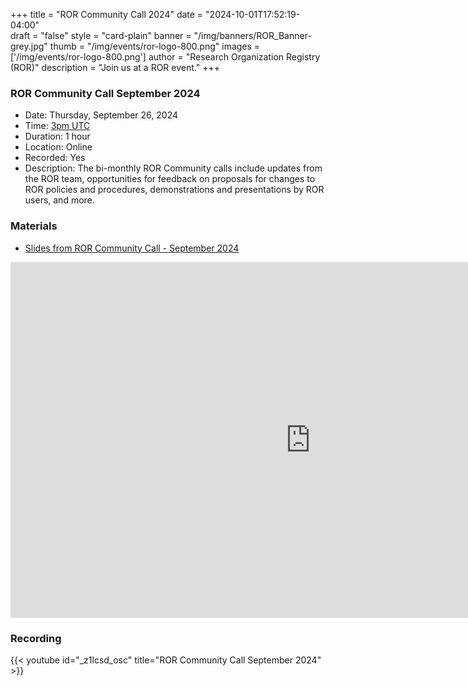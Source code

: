+++
title = "ROR Community Call 2024" 
date = "2024-10-01T17:52:19-04:00"  
draft = "false" 
style = "card-plain" 
banner = "/img/banners/ROR_Banner-grey.jpg" 
thumb = "/img/events/ror-logo-800.png" 
images = ['/img/events/ror-logo-800.png']
author = "Research Organization Registry (ROR)" 
description = "Join us at a ROR event."
+++

### ROR Community Call September 2024 
- Date: Thursday, September 26, 2024
- Time: [3pm UTC](https://dateful.com/time-zone-converter?t=3pm&d=2024-09-26&tz2=UTC)
- Duration: 1 hour
- Location: Online
- Recorded: Yes
- Description: The bi-monthly ROR Community calls include updates from the ROR team, opportunities for feedback on proposals for changes to ROR policies and procedures, demonstrations and presentations by ROR users, and more. 

### Materials

* [Slides from ROR Community Call - September 2024](https://docs.google.com/presentation/d/e/2PACX-1vQvRnibhUnfXGd30ZEa9CVz-Zz5adozqUJDRQmWNtMKeF3zRtnpsZmjp4V4fM0beOTsjMWe6rde6D6e/pub?start=false&loop=false&delayms=3000)

<iframe src="https://docs.google.com/presentation/d/e/2PACX-1vQvRnibhUnfXGd30ZEa9CVz-Zz5adozqUJDRQmWNtMKeF3zRtnpsZmjp4V4fM0beOTsjMWe6rde6D6e/embed?start=false&loop=false&delayms=3000" frameborder="0" width="960" height="569" allowfullscreen="true" mozallowfullscreen="true" webkitallowfullscreen="true"></iframe> 

### Recording 

{{< youtube id="_z1lcsd_osc" title="ROR Community Call September 2024" >}}


